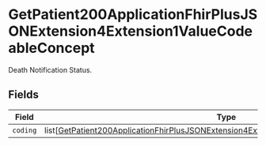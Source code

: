 # GetPatient200ApplicationFhirPlusJSONExtension4Extension1ValueCodeableConcept

Death Notification Status.


## Fields

| Field                                                                                                                                                                                                     | Type                                                                                                                                                                                                      | Required                                                                                                                                                                                                  | Description                                                                                                                                                                                               |
| --------------------------------------------------------------------------------------------------------------------------------------------------------------------------------------------------------- | --------------------------------------------------------------------------------------------------------------------------------------------------------------------------------------------------------- | --------------------------------------------------------------------------------------------------------------------------------------------------------------------------------------------------------- | --------------------------------------------------------------------------------------------------------------------------------------------------------------------------------------------------------- |
| `coding`                                                                                                                                                                                                  | list[[GetPatient200ApplicationFhirPlusJSONExtension4Extension1ValueCodeableConceptCoding](../../models/operations/getpatient200applicationfhirplusjsonextension4extension1valuecodeableconceptcoding.md)] | :heavy_minus_sign:                                                                                                                                                                                        | N/A                                                                                                                                                                                                       |